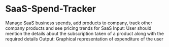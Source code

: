 # SaaS-Spend-Tracker
Manage SaaS business spends, add products to company, track other company products and see pricing trends for SaaS
Input: User should mention the details about the subscription taken of a product along with the required details
Output: Graphical representation of expenditure of the user 
